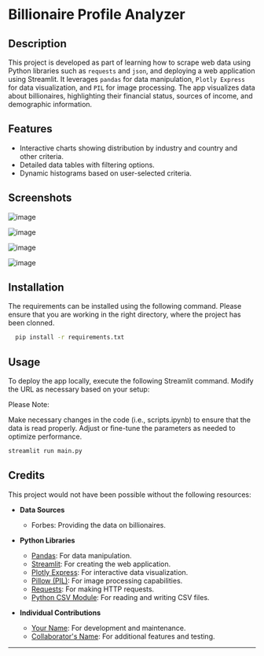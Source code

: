 
# Billionaire Profile Analyzer

## Description





This project is developed as part of learning how to scrape web data using Python libraries such as `requests` and `json`, and deploying a web application using Streamlit. It leverages `pandas` for data manipulation, `Plotly Express` for data visualization, and `PIL` for image processing. The app visualizes data about billionaires, highlighting their financial status, sources of income, and demographic information.




## Features


- Interactive charts showing distribution by industry and country and other criteria.
- Detailed data tables with filtering options.
- Dynamic histograms based on user-selected criteria.

## Screenshots

![image](https://github.com/abhay702/Forbes_Scraper/assets/106369018/9ad61fdb-a03e-4978-af5e-bd2b9faf9c11)

![image](https://github.com/abhay702/Forbes_Scraper/assets/106369018/d2a5b913-c8c5-4931-93ec-e17be0f20581)

![image](https://github.com/abhay702/Forbes_Scraper/assets/106369018/a2b646ee-c449-4773-9848-f306ef9ca327)

![image](https://github.com/abhay702/Forbes_Scraper/assets/106369018/b81a9581-5e9e-48c9-aa7e-38728c8c4e6e)

## Installation

The requirements can be installed using the following command.
Please ensure that you are working in the right directory, where the project has been clonned.

```bash
  pip install -r requirements.txt

```
    
## Usage


To deploy the app locally, execute the following Streamlit command. Modify the URL as necessary based on your setup:

Please Note:

Make necessary changes in the code (i.e., scripts.ipynb) to ensure that the data is read properly. Adjust or fine-tune the parameters as needed to optimize performance.

```bash
streamlit run main.py

```


## Credits

This project would not have been possible without the following resources:

- **Data Sources**
  - Forbes: Providing the data on billionaires.
  
- **Python Libraries**
  - [Pandas](https://pandas.pydata.org/): For data manipulation.
  - [Streamlit](https://streamlit.io/): For creating the web application.
  - [Plotly Express](https://plotly.com/python/plotly-express/): For interactive data visualization.
  - [Pillow (PIL)](https://python-pillow.org/): For image processing capabilities.
  - [Requests](https://requests.readthedocs.io/en/master/): For making HTTP requests.
  - [Python CSV Module](https://docs.python.org/3/library/csv.html): For reading and writing CSV files.
  
- **Individual Contributions**
  - [Your Name](#): For development and maintenance.
  - [Collaborator's Name](#): For additional features and testing.


---
